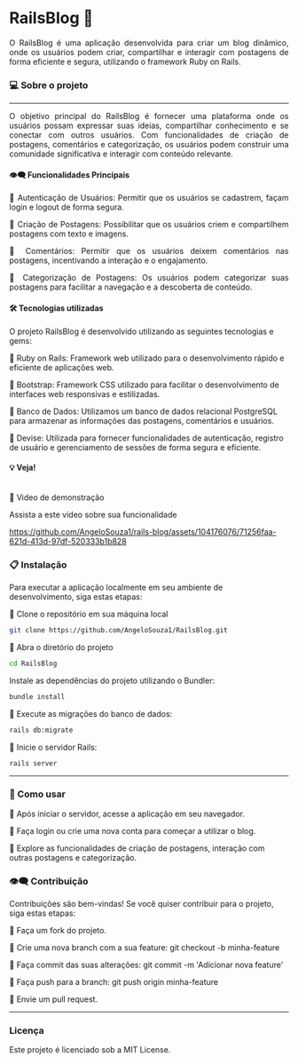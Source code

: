 # RailsBlog     📰

<div align="justify">
O RailsBlog é uma aplicação desenvolvida para criar um blog dinâmico, onde os usuários podem criar, compartilhar e interagir com postagens de forma eficiente e segura, utilizando o framework Ruby on Rails.

</div>


### 💻 Sobre o projeto
---
<div align="justify">
O objetivo principal do RailsBlog é fornecer uma plataforma onde os usuários possam expressar suas ideias, compartilhar conhecimento e se conectar com outros usuários. Com funcionalidades de criação de postagens, comentários e categorização, os usuários podem construir uma comunidade significativa e interagir com conteúdo relevante.
  
 #### 👁️‍🗨️ Funcionalidades Principais

🔹 Autenticação de Usuários: Permitir que os usuários se cadastrem, façam login e logout de forma segura.

🔹 Criação de Postagens: Possibilitar que os usuários criem e compartilhem postagens com texto e imagens.

🔹 Comentários: Permitir que os usuários deixem comentários nas postagens, incentivando a interação e o engajamento.

🔹 Categorização de Postagens: Os usuários podem categorizar suas postagens para facilitar a navegação e a descoberta de conteúdo.

</div>

#### 🛠 Tecnologias utilizadas
O projeto RailsBlog é desenvolvido utilizando as seguintes tecnologias e gems:

🔹 Ruby on Rails: Framework web utilizado para o desenvolvimento rápido e eficiente de aplicações web.

🔹 Bootstrap: Framework CSS utilizado para facilitar o desenvolvimento de interfaces web responsivas e estilizadas.

🔹 Banco de Dados: Utilizamos um banco de dados relacional PostgreSQL para armazenar as informações das postagens, comentários e usuários.

🔹 Devise: Utilizada para fornecer funcionalidades de autenticação, registro de usuário e gerenciamento de sessões de forma segura e eficiente.


#### 💡 Veja!

<br>
🔹 Video de demonstração

Assista a este vídeo sobre sua funcionalidade

https://github.com/AngeloSouza1/rails-blog/assets/104176076/71256faa-621d-413d-97df-520333b1b828






### 📋 Instalação

Para executar a aplicação localmente em seu ambiente de desenvolvimento, siga estas etapas:

🔹 Clone o repositório em sua máquina local
  
  ```bash
git clone https://github.com/AngeloSouza1/RailsBlog.git
```
 🔹 Abra o diretório do projeto

  ```bash
cd RailsBlog
```
 Instale as dependências do projeto utilizando o Bundler:

  ```bash
bundle install
```
 🔹 Execute as migrações do banco de dados:

  ```bash
rails db:migrate
```

 🔹 Inicie o servidor Rails:

  ```bash
rails server
```
---
### 🚀 Como usar
🔹 Após iniciar o servidor, acesse a aplicação em seu navegador.

🔹 Faça login ou crie uma nova conta para começar a utilizar o blog.

🔹 Explore as funcionalidades de criação de postagens, interação com outras postagens e categorização.

<p>
  
### 👁️‍🗨️ Contribuição
Contribuições são bem-vindas! Se você quiser contribuir para o projeto, siga estas etapas:

🔹 Faça um fork do projeto.

🔹 Crie uma nova branch com a sua feature: git checkout -b minha-feature

🔹 Faça commit das suas alterações: git commit -m 'Adicionar nova feature'

🔹 Faça push para a branch: git push origin minha-feature

🔹 Envie um pull request.

---
### Licença
Este projeto é licenciado sob a MIT License.
